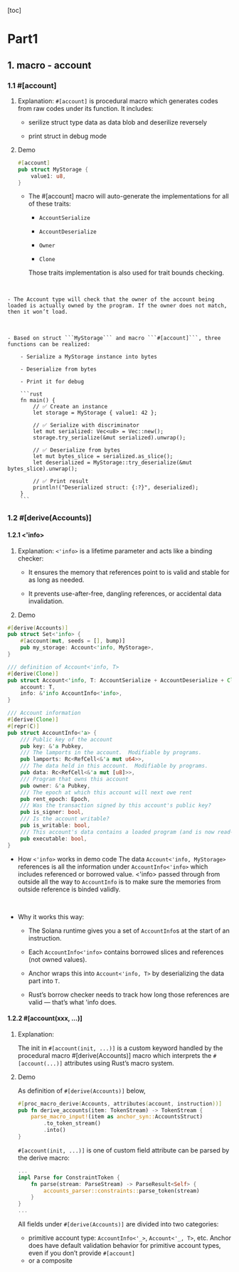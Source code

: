 [toc]
# Part1

## 1. macro - account

### 1.1 #[account]

1. Explanation:
    ```#[account]``` is procedural macro which generates codes from raw codes under its function. It includes:

    - serilize struct type data as data blob and deserilize reversely

    - print struct in debug mode

2. Demo

    ```rust
    #[account]
    pub struct MyStorage {
        value1: u8,
    }
    ```
    - The #[account] macro will auto-generate the implementations for all of these traits: 
        - ```AccountSerialize```

        - ```AccountDeserialize```

        - ```Owner```

        - ```Clone```

        Those traits implementation is also used for trait bounds checking.
<br>

    - The Account type will check that the owner of the account being loaded is actually owned by the program. If the owner does not match, then it won’t load.
<br>

    - Based on struct ```MyStorage``` and macro ```#[account]```, three functions can be realized:

        - Serialize a MyStorage instance into bytes

        - Deserialize from bytes

        - Print it for debug

        ```rust
        fn main() {
            // ✅ Create an instance
            let storage = MyStorage { value1: 42 };

            // ✅ Serialize with discriminator
            let mut serialized: Vec<u8> = Vec::new();
            storage.try_serialize(&mut serialized).unwrap();

            // ✅ Deserialize from bytes
            let mut bytes_slice = serialized.as_slice();
            let deserialized = MyStorage::try_deserialize(&mut bytes_slice).unwrap();

            // ✅ Print result
            println!("Deserialized struct: {:?}", deserialized);
        }
        ```

### 1.2 #[derive(Accounts)]


#### 1.2.1 <'info>

1. Explanation:
    ```<'info>``` is a lifetime parameter and acts like a binding checker:

    - It ensures the memory that references point to is valid and stable for as long as needed.

    - It prevents use-after-free, dangling references, or accidental data invalidation.

2. Demo

```rust
#[derive(Accounts)]
pub struct Set<'info> {
    #[account(mut, seeds = [], bump)]
    pub my_storage: Account<'info, MyStorage>,
}

/// definition of Account<'info, T>
#[derive(Clone)]
pub struct Account<'info, T: AccountSerialize + AccountDeserialize + Clone> {
    account: T,
    info: &'info AccountInfo<'info>,
}

/// Account information
#[derive(Clone)]
#[repr(C)]
pub struct AccountInfo<'a> {
    /// Public key of the account
    pub key: &'a Pubkey,
    /// The lamports in the account.  Modifiable by programs.
    pub lamports: Rc<RefCell<&'a mut u64>>,
    /// The data held in this account.  Modifiable by programs.
    pub data: Rc<RefCell<&'a mut [u8]>>,
    /// Program that owns this account
    pub owner: &'a Pubkey,
    /// The epoch at which this account will next owe rent
    pub rent_epoch: Epoch,
    /// Was the transaction signed by this account's public key?
    pub is_signer: bool,
    /// Is the account writable?
    pub is_writable: bool,
    /// This account's data contains a loaded program (and is now read-only)
    pub executable: bool,
}
```
- How ```<'info>``` works in demo code
    The data ```Account<'info, MyStorage>``` references is all the information under ```AccountInfo<'info>``` which includes referenced or borrowed value. <'info> passed through from outside all the way to ```AccountInfo``` is to make sure the memories from outside reference is binded validly.
<br>

- Why it works this way:
    - The Solana runtime gives you a set of ```AccountInfo```s at the start of an instruction.

    - Each ```AccountInfo<'info>``` contains borrowed slices and references (not owned values).

    - Anchor wraps this into ```Account<'info, T>``` by deserializing the data part into ```T```.

    - Rust’s borrow checker needs to track how long those references are valid — that’s what 'info does.

#### 1.2.2 #[account(xxx, ...)]

1. Explanation:

    The init in ```#[account(init, ...)]``` is a custom keyword handled by the procedural macro #[derive(Accounts)] macro which interprets the ```#[account(...)]``` attributes using Rust’s macro system.

2. Demo

    As definition of ```#[derive(Accounts)]``` below, 

    ```rust
    #[proc_macro_derive(Accounts, attributes(account, instruction))]
    pub fn derive_accounts(item: TokenStream) -> TokenStream {
        parse_macro_input!(item as anchor_syn::AccountsStruct)
            .to_token_stream()
            .into()
    }
    ```
    ```#[account(init, ...)]``` is one of custom field attribute can be parsed by the derive macro:
    ```rust
    ...
    impl Parse for ConstraintToken {
        fn parse(stream: ParseStream) -> ParseResult<Self> {
            accounts_parser::constraints::parse_token(stream)
        }
    }
    ...
    ```

    All fields under ```#[derive(Accounts)]``` are divided into two categories:
    - primitive account type: ```AccountInfo<'_>```, ```Account<'_, T>```, etc. 
        Anchor does have default validation behavior for primitive account types, even if you don’t provide ```#[account]```
    - or a composite